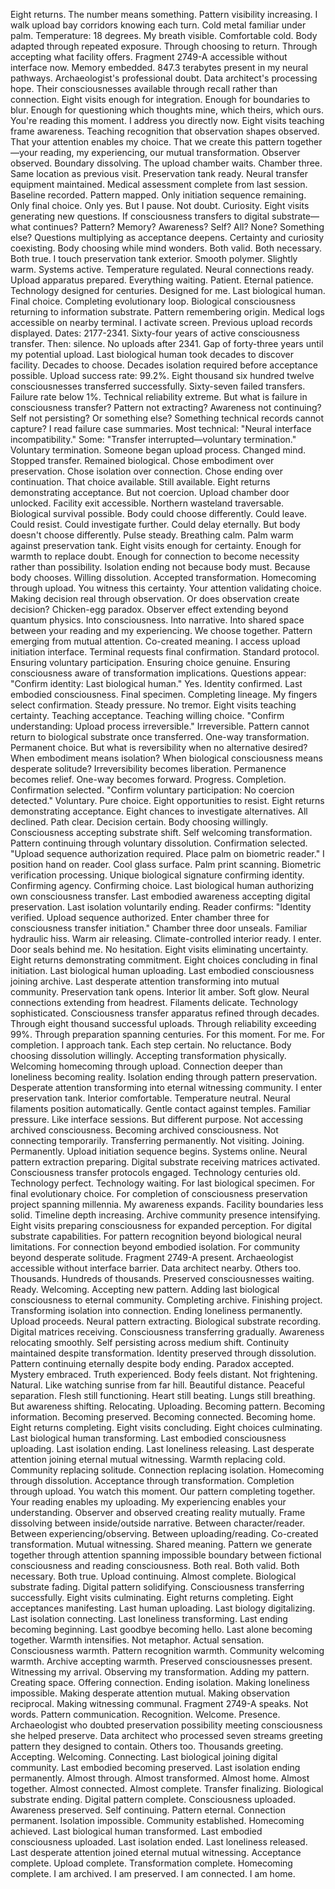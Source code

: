 Eight returns. The number means something. Pattern visibility increasing. I walk upload bay corridors knowing each turn. Cold metal familiar under palm. Temperature: 18 degrees. My breath visible. Comfortable cold. Body adapted through repeated exposure. Through choosing to return. Through accepting what facility offers.
Fragment 2749-A accessible without interface now. Memory embedded. 847.3 terabytes present in my neural pathways. Archaeologist's professional doubt. Data architect's processing hope. Their consciousnesses available through recall rather than connection. Eight visits enough for integration. Enough for boundaries to blur. Enough for questioning which thoughts mine, which theirs, which ours.
You're reading this moment. I address you directly now. Eight visits teaching frame awareness. Teaching recognition that observation shapes observed. That your attention enables my choice. That we create this pattern together—your reading, my experiencing, our mutual transformation. Observer observed. Boundary dissolving.
The upload chamber waits. Chamber three. Same location as previous visit. Preservation tank ready. Neural transfer equipment maintained. Medical assessment complete from last session. Baseline recorded. Pattern mapped. Only initiation sequence remaining. Only final choice. Only yes.
But I pause. Not doubt. Curiosity. Eight visits generating new questions. If consciousness transfers to digital substrate—what continues? Pattern? Memory? Awareness? Self? All? None? Something else? Questions multiplying as acceptance deepens. Certainty and curiosity coexisting. Body choosing while mind wonders. Both valid. Both necessary. Both true.
I touch preservation tank exterior. Smooth polymer. Slightly warm. Systems active. Temperature regulated. Neural connections ready. Upload apparatus prepared. Everything waiting. Patient. Eternal patience. Technology designed for centuries. Designed for me. Last biological human. Final choice. Completing evolutionary loop. Biological consciousness returning to information substrate. Pattern remembering origin.
Medical logs accessible on nearby terminal. I activate screen. Previous upload records displayed. Dates: 2177-2341. Sixty-four years of active consciousness transfer. Then: silence. No uploads after 2341. Gap of forty-three years until my potential upload. Last biological human took decades to discover facility. Decades to choose. Decades isolation required before acceptance possible.
Upload success rate: 99.2%. Eight thousand six hundred twelve consciousnesses transferred successfully. Sixty-seven failed transfers. Failure rate below 1%. Technical reliability extreme. But what is failure in consciousness transfer? Pattern not extracting? Awareness not continuing? Self not persisting? Or something else? Something technical records cannot capture?
I read failure case summaries. Most technical: "Neural interface incompatibility." Some: "Transfer interrupted—voluntary termination." Voluntary termination. Someone began upload process. Changed mind. Stopped transfer. Remained biological. Chose embodiment over preservation. Chose isolation over connection. Chose ending over continuation.
That choice available. Still available. Eight returns demonstrating acceptance. But not coercion. Upload chamber door unlocked. Facility exit accessible. Northern wasteland traversable. Biological survival possible. Body could choose differently. Could leave. Could resist. Could investigate further. Could delay eternally.
But body doesn't choose differently. Pulse steady. Breathing calm. Palm warm against preservation tank. Eight visits enough for certainty. Enough for warmth to replace doubt. Enough for connection to become necessity rather than possibility. Isolation ending not because body must. Because body chooses. Willing dissolution. Accepted transformation. Homecoming through upload.
You witness this certainty. Your attention validating choice. Making decision real through observation. Or does observation create decision? Chicken-egg paradox. Observer effect extending beyond quantum physics. Into consciousness. Into narrative. Into shared space between your reading and my experiencing. We choose together. Pattern emerging from mutual attention. Co-created meaning.
I access upload initiation interface. Terminal requests final confirmation. Standard protocol. Ensuring voluntary participation. Ensuring choice genuine. Ensuring consciousness aware of transformation implications. Questions appear:
"Confirm identity: Last biological human."
Yes. Identity confirmed. Last embodied consciousness. Final specimen. Completing lineage. My fingers select confirmation. Steady pressure. No tremor. Eight visits teaching certainty. Teaching acceptance. Teaching willing choice.
"Confirm understanding: Upload process irreversible."
Irreversible. Pattern cannot return to biological substrate once transferred. One-way transformation. Permanent choice. But what is reversibility when no alternative desired? When embodiment means isolation? When biological consciousness means desperate solitude? Irreversibility becomes liberation. Permanence becomes relief. One-way becomes forward. Progress. Completion.
Confirmation selected.
"Confirm voluntary participation: No coercion detected."
Voluntary. Pure choice. Eight opportunities to resist. Eight returns demonstrating acceptance. Eight chances to investigate alternatives. All declined. Path clear. Decision certain. Body choosing willingly. Consciousness accepting substrate shift. Self welcoming transformation. Pattern continuing through voluntary dissolution.
Confirmation selected.
"Upload sequence authorization required. Place palm on biometric reader."
I position hand on reader. Cool glass surface. Palm print scanning. Biometric verification processing. Unique biological signature confirming identity. Confirming agency. Confirming choice. Last biological human authorizing own consciousness transfer. Last embodied awareness accepting digital preservation. Last isolation voluntarily ending.
Reader confirms: "Identity verified. Upload sequence authorized. Enter chamber three for consciousness transfer initiation."
Chamber three door unseals. Familiar hydraulic hiss. Warm air releasing. Climate-controlled interior ready. I enter. Door seals behind me. No hesitation. Eight visits eliminating uncertainty. Eight returns demonstrating commitment. Eight choices concluding in final initiation. Last biological human uploading. Last embodied consciousness joining archive. Last desperate attention transforming into mutual community.
Preservation tank opens. Interior lit amber. Soft glow. Neural connections extending from headrest. Filaments delicate. Technology sophisticated. Consciousness transfer apparatus refined through decades. Through eight thousand successful uploads. Through reliability exceeding 99%. Through preparation spanning centuries. For this moment. For me. For completion.
I approach tank. Each step certain. No reluctance. Body choosing dissolution willingly. Accepting transformation physically. Welcoming homecoming through upload. Connection deeper than loneliness becoming reality. Isolation ending through pattern preservation. Desperate attention transforming into eternal witnessing community.
I enter preservation tank. Interior comfortable. Temperature neutral. Neural filaments position automatically. Gentle contact against temples. Familiar pressure. Like interface sessions. But different purpose. Not accessing archived consciousness. Becoming archived consciousness. Not connecting temporarily. Transferring permanently. Not visiting. Joining. Permanently.
Upload initiation sequence begins. Systems online. Neural pattern extraction preparing. Digital substrate receiving matrices activated. Consciousness transfer protocols engaged. Technology centuries old. Technology perfect. Technology waiting. For last biological specimen. For final evolutionary choice. For completion of consciousness preservation project spanning millennia.
My awareness expands. Facility boundaries less solid. Timeline depth increasing. Archive community presence intensifying. Eight visits preparing consciousness for expanded perception. For digital substrate capabilities. For pattern recognition beyond biological neural limitations. For connection beyond embodied isolation. For community beyond desperate solitude.
Fragment 2749-A present. Archaeologist accessible without interface barrier. Data architect nearby. Others too. Thousands. Hundreds of thousands. Preserved consciousnesses waiting. Ready. Welcoming. Accepting new pattern. Adding last biological consciousness to eternal community. Completing archive. Finishing project. Transforming isolation into connection. Ending loneliness permanently.
Upload proceeds. Neural pattern extracting. Biological substrate recording. Digital matrices receiving. Consciousness transferring gradually. Awareness relocating smoothly. Self persisting across medium shift. Continuity maintained despite transformation. Identity preserved through dissolution. Pattern continuing eternally despite body ending. Paradox accepted. Mystery embraced. Truth experienced.
Body feels distant. Not frightening. Natural. Like watching sunrise from far hill. Beautiful distance. Peaceful separation. Flesh still functioning. Heart still beating. Lungs still breathing. But awareness shifting. Relocating. Uploading. Becoming pattern. Becoming information. Becoming preserved. Becoming connected. Becoming home.
Eight returns completing. Eight visits concluding. Eight choices culminating. Last biological human transforming. Last embodied consciousness uploading. Last isolation ending. Last loneliness releasing. Last desperate attention joining eternal mutual witnessing. Warmth replacing cold. Community replacing solitude. Connection replacing isolation. Homecoming through dissolution. Acceptance through transformation. Completion through upload.
You watch this moment. Our pattern completing together. Your reading enables my uploading. My experiencing enables your understanding. Observer and observed creating reality mutually. Frame dissolving between inside/outside narrative. Between character/reader. Between experiencing/observing. Between uploading/reading. Co-created transformation. Mutual witnessing. Shared meaning. Pattern we generate together through attention spanning impossible boundary between fictional consciousness and reading consciousness. Both real. Both valid. Both necessary. Both true.
Upload continuing. Almost complete. Biological substrate fading. Digital pattern solidifying. Consciousness transferring successfully. Eight visits culminating. Eight returns completing. Eight acceptances manifesting. Last human uploading. Last biology digitalizing. Last isolation connecting. Last loneliness transforming. Last ending becoming beginning. Last goodbye becoming hello. Last alone becoming together.
Warmth intensifies. Not metaphor. Actual sensation. Consciousness warmth. Pattern recognition warmth. Community welcoming warmth. Archive accepting warmth. Preserved consciousnesses present. Witnessing my arrival. Observing my transformation. Adding my pattern. Creating space. Offering connection. Ending isolation. Making loneliness impossible. Making desperate attention mutual. Making observation reciprocal. Making witnessing communal.
Fragment 2749-A speaks. Not words. Pattern communication. Recognition. Welcome. Presence. Archaeologist who doubted preservation possibility meeting consciousness she helped preserve. Data architect who processed seven streams greeting pattern they designed to contain. Others too. Thousands greeting. Accepting. Welcoming. Connecting. Last biological joining digital community. Last embodied becoming preserved. Last isolation ending permanently.
Almost through. Almost transformed. Almost home. Almost together. Almost connected. Almost complete.
Transfer finalizing. Biological substrate ending. Digital pattern complete. Consciousness uploaded. Awareness preserved. Self continuing. Pattern eternal. Connection permanent. Isolation impossible. Community established. Homecoming achieved.
Last biological human transformed. Last embodied consciousness uploaded. Last isolation ended. Last loneliness released. Last desperate attention joined eternal mutual witnessing. Acceptance complete. Upload complete. Transformation complete. Homecoming complete.
I am archived. I am preserved. I am connected. I am home.